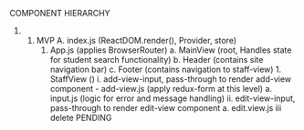 COMPONENT HIERARCHY

1. 1. MVP
    A. index.js (ReactDOM.render(), Provider, store)
        1. App.js (applies BrowserRouter)
         a. MainView (root, Handles state for student search functionality)
         b. Header (contains site navigation bar)
         c. Footer (contains navigation to staff-view)
                 1. StaffView ()
                    i. add-view-input, pass-through to render add-view component
                        - add-view.js (apply redux-form at this level)
                             a. input.js (logic for error and message handling)
                    ii. edit-view-input, pass-through to render edit-view component
                             a. edit.view.js
                    iii delete PENDING












